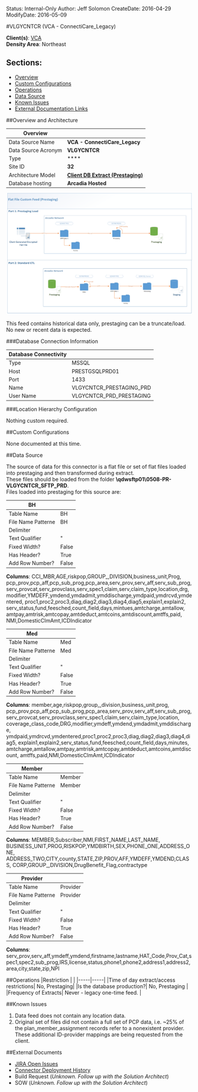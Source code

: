 Status: Internal-Only
Author: Jeff Solomon
CreateDate: 2016-04-29
ModifyDate: 2016-05-09


#VLGYCNTCR (VCA - ConnectiCare_Legacy)

**Client(s)**: [VCA](../VCA.md)  
**Density Area**: Northeast   

## Sections:
* [Overview](#overview-and-architecture)
* [Custom Configurations](#custom-configurations)
* [Operations](#operations)
* [Data Source](#data-source)
* [Known Issues](#known-issues)
* [External Documentation Links](#external-documents)

##Overview and Architecture

| Overview ||
|-----|-----|
| Data Source Name| **VCA - ConnectiCare_Legacy** |
| Data Source Acronym| **VLGYCNTCR** |
| Type | **** |
| Site ID | **32** |
| Architecture Model | [**Client DB Extract (Prestaging)**](../../Tech_Delivery/Standard-Implementations/Client-DB-Extract-Prestaging.md)|
| Database hosting | **Arcadia Hosted** |


<a href="../../../img/Connector-Client-DB-Extract-Prestaging.png">![](../../img/Connector-Client-DB-Extract-Prestaging.png)</a>

This feed contains historical data only, prestaging can be a truncate/load.  No new or recent data is expected.  


###Database Connection Information  

|Database Connectivity||
|-----|-----|
|Type|MSSQL|
|Host|PRESTGSQLPRD01|
|Port|1433|
|Name|VLGYCNTCR_PRESTAGING_PRD|
|User Name|VLGYCNTCR_PRD_PRESTAGING|  


###Location Hierarchy Configuration

Nothing custom required.

##Custom Configurations

None documented at this time. 

##Data Source

The source of data for this connector is a flat file or set of flat files loaded into prestaging and then transformed during extract.  
These files should be loaded from the folder **\\qdwsftp01\0508-PR-VLGYCNTCR_SFTP_PRD**.  
Files loaded into prestaging for this source are:  


|BH||
|-----|-----|
| Table Name | BH|
| File Name Patterne | BH|
| Delimiter | ||
| Text Qualifier | "|
| Fixed Width? | False|
| Has Header? | True|
| Add Row Number? | False|  

**Columns**: CCI_MBR,AGE,riskpop,GROUP_,DIVISION,business_unit,Prog,
pcp_prov,pcp_aff,pcp_sub_prog,pcp_area,serv_prov,serv_aff,serv_sub_prog,
serv_provcat,serv_provclass,serv_spec1,claim,serv,claim_type,location,drg,
modifier,YMDEFF,ymdend,ymdadmit,ymddischarge,ymdpaid,ymdrcvd,ymdentered,
proc1,proc2,proc3,diag,diag2,diag3,diag4,diag5,explain1,explain2,
serv_status,fund,feesched,count_field,days,mintues,amtcharge,amtallow,
amtpay,amtrisk,amtcopay,amtdeduct,amtcoins,amtdiscount,amtffs,paid,
NMI,DomesticClmAmt,ICDIndicator  

|Med||
|-----|-----|
| Table Name | Med|
| File Name Patterne | Med|
| Delimiter | ||
| Text Qualifier | "|
| Fixed Width? | False|
| Has Header? | True|
| Add Row Number? | False|  

**Columns**: member,age,riskpop,group_,division,business_unit,prog,
pcp_prov,pcp_aff,pcp_sub_prog,pcp_area,serv_prov,serv_aff,serv_sub_prog,
serv_provcat,serv_provclass,serv_spec1,claim,serv,claim_type,location,
coverage_class_code,DRG,modifier,ymdeff,ymdend,ymdadmit,ymddischarge,
ymdpaid,ymdrcvd,ymdentered,proc1,proc2,proc3,diag,diag2,diag3,diag4,diag5,
explain1,explain2,serv_status,fund,feesched,count_field,days,minutes,
amtcharge,amtallow,amtpay,amtrisk,amtcopay,amtdeduct,amtcoins,amtdiscount,
amtffs,paid,NMI,DomesticClmAmt,ICDIndicator  

|Member||
|-----|-----|
| Table Name | Member|
| File Name Patterne | Member|
| Delimiter | ||
| Text Qualifier | "|
| Fixed Width? | False|
| Has Header? | True|
| Add Row Number? | False|  

**Columns**: MEMBER,Subscriber,NMI,FIRST_NAME,LAST_NAME,
BUSINESS_UNIT,PROG,RISKPOP,YMDBIRTH,SEX,PHONE_ONE,ADDRESS_ONE,
ADDRESS_TWO,CITY,county,STATE,ZIP,PROV,AFF,YMDEFF,YMDEND,CLASS,
CORP,GROUP_,DIVISION,DrugBenefit_Flag,contractype  

|Provider||
|-----|-----|
| Table Name | Provider|
| File Name Patterne | Provider|
| Delimiter | ||
| Text Qualifier | "|
| Fixed Width? | False|
| Has Header? | True|
| Add Row Number? | False|  

**Columns**: serv_prov,serv_aff,ymdeff,ymdend,firstname,lastname,HAT_Code,Prov_Cat,spec1,spec2,sub_prog,IRS,license,status,phone1,phone2,address1,address2,area,city,state,zip,NPI  

##Operations
|Restriction | |
|-----|-----|
|Time of day extract/access restrictions| No, Prestaging|
|Is the database production?| No, Prestaging |
|Frequency of Extracts| Never - legacy one-time feed.  |

##Known Issues  
  
1.  Data feed does not contain any location data. 
2.  Original set of files did not contain a full set of PCP data, i.e. ~25% of the plan_member_assignment records refer to a nonexistent provider. These additional ID-provider mappings are being requested from the client. 

##External Documents
- [JIRA Open Issues](https://jira.arcadiasolutions.com/issues/?jql=(labels%20%3D%20VLGYCNTCR%20or%20%22Data%20Source%20Acronym%22%20~%20VLGYCNTCR)%20and%20status%20!%3D%20Closed)
- [Connector Deployment History](https://github.com/arcadia/qdw/wiki/connector-version)
- Build Request (*Unknown. Follow up with the Solution Architect*)
- SOW (*Unknown. Follow up with the Solution Architect*)